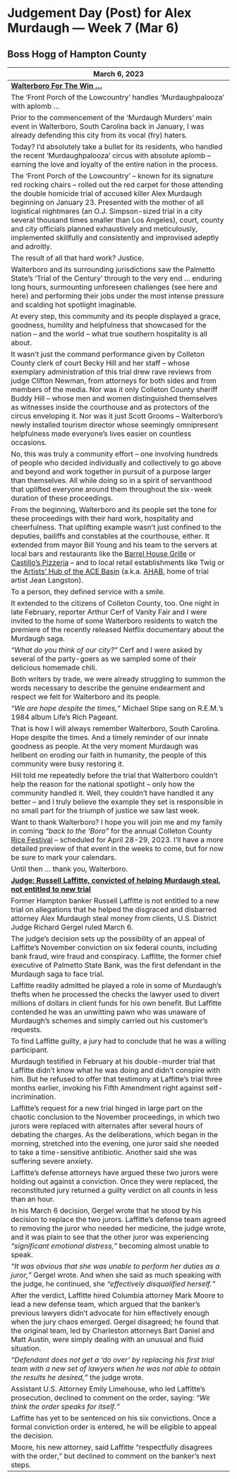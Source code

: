 # Judgement Day (Post) for Alex Murdaugh — Week 7 (Mar 6)

## Boss Hogg of Hampton County 

| **March 6, 2023** |
|----|
| **[Walterboro For The Win …](https://www.fitsnews.com/2023/03/06/walterboro-for-the-win/)** |
|The ‘Front Porch of the Lowcountry’ handles ‘Murdaughpalooza’ with aplomb …|
|Prior to the commencement of the ‘Murdaugh Murders’ main event in Walterboro, South Carolina back in January, I was already defending this city from its vocal (fry) haters.|
|Today? I’d absolutely take a bullet for its residents, who handled the recent ‘Murdaughpalooza’ circus with absolute aplomb – earning the love and loyalty of the entire nation in the process.|
|The ‘Front Porch of the Lowcountry’ – known for its signature red rocking chairs – rolled out the red carpet for those attending the double homicide trial of accused killer Alex Murdaugh beginning on January 23. Presented with the mother of all logistical nightmares (an O.J. Simpson-sized trial in a city several thousand times smaller than Los Angeles), court, county and city officials planned exhaustively and meticulously, implemented skillfully and consistently and improvised adeptly and adroitly.|
|The result of all that hard work? Justice.|
|Walterboro and its surrounding jurisdictions saw the Palmetto State’s ‘Trial of the Century’ through to the very end … enduring long hours, surmounting unforeseen challenges (see here and here) and performing their jobs under the most intense pressure and scalding hot spotlight imaginable.|
|At every step, this community and its people displayed a grace, goodness, humility and helpfulness that showcased for the nation – and the world – what true southern hospitality is all about.|
|It wasn’t just the command performance given by Colleton County clerk of court Becky Hill and her staff – whose exemplary administration of this trial drew rave reviews from judge Clifton Newman, from attorneys for both sides and from members of the media. Nor was it only Colleton County sheriff Buddy Hill – whose men and women distinguished themselves as witnesses inside the courthouse and as protectors of the circus enveloping it. Nor was it just Scott Grooms – Walterboro’s newly installed tourism director whose seemingly omnipresent helpfulness made everyone’s lives easier on countless occasions.|
|No, this was truly a community effort – one involving hundreds of people who decided individually and collectively to go above and beyond and work together in pursuit of a purpose larger than themselves. All while doing so in a spirit of servanthood that uplifted everyone around them throughout the six-week duration of these proceedings.|
|From the beginning, Walterboro and its people set the tone for these proceedings with their hard work, hospitality and cheerfulness. That uplifting example wasn’t just confined to the deputies, bailiffs and constables at the courthouse, either. It extended from mayor Bill Young and his team to the servers at local bars and restaurants like the [Barrel House Grille](https://www.facebook.com/barrelhousegrille104/) or [Castillo’s Pizzeria](https://www.castillospizzeria.com/) – and to local retail establishments like Twig or the [Artists’ Hub of the ACE Basin](https://www.facebook.com/people/Artists-Hub-of-the-ACE-Basin-AHABs/100063695636818/) (a.k.a. [AHAB](https://www.facebook.com/people/Artists-Hub-of-the-ACE-Basin-AHABs/100063695636818/), home of trial artist Jean Langston).|
|To a person, they defined service with a smile.|
|It extended to the citizens of Colleton County, too. One night in late February, reporter Arthur Cerf of Vanity Fair and I were invited to the home of some Walterboro residents to watch the premiere of the recently released Netflix documentary about the Murdaugh saga.|
| *“What do you think of our city?”* Cerf and I were asked by several of the party-goers as we sampled some of their delicious homemade chili.|
|Both writers by trade, we were already struggling to summon the words necessary to describe the genuine endearment and respect we felt for Walterboro and its people.|
| *“We are hope despite the times,”* Michael Stipe sang on R\.E\.M\.’s 1984 album Life’s Rich Pageant.|
|That is how I will always remember Walterboro, South Carolina. Hope despite the times. And a timely reminder of our innate goodness as people. At the very moment Murdaugh was hellbent on eroding our faith in humanity, the people of this community were busy restoring it.|
|Hill told me repeatedly before the trial that Walterboro couldn’t help the reason for the national spotlight – only how the community handled it. Well, they couldn’t have handled it any better – and I truly believe the example they set is responsible in no small part for the triumph of justice we saw last week.|
|Want to thank Walterboro? I hope you will join me and my family in coming *“back to the ‘Boro”* for the annual Colleton County [Rice Festival](https://ricefestival.org/) – scheduled for April 28-29, 2023. I’ll have a more detailed preview of that event in the weeks to come, but for now be sure to mark your calendars.|
|Until then … thank you, Walterboro.|
| **[Judge: Russell Laffitte, convicted of helping Murdaugh steal, not entitled to new trial](https://www.postandcourier.com/murdaugh-updates/judge-russell-laffitte-convicted-of-helping-murdaugh-steal-not-entitled-to-new-trial/article_a25f0794-bc3e-11ed-9a86-5fd5c00e9928.html)** |
|Former Hampton banker Russell Laffitte is not entitled to a new trial on allegations that he helped the disgraced and disbarred attorney Alex Murdaugh steal money from clients, U.S. District Judge Richard Gergel ruled March 6.|
|The judge’s decision sets up the possibility of an appeal of Laffitte’s November conviction on six federal counts, including bank fraud, wire fraud and conspiracy. Laffitte, the former chief executive of Palmetto State Bank, was the first defendant in the Murdaugh saga to face trial.|
|Laffitte readily admitted he played a role in some of Murdaugh’s thefts when he processed the checks the lawyer used to divert millions of dollars in client funds for his own benefit. But Laffitte contended he was an unwitting pawn who was unaware of Murdaugh’s schemes and simply carried out his customer’s requests.|
|To find Laffitte guilty, a jury had to conclude that he was a willing participant.|
|Murdaugh testified in February at his double-murder trial that Laffitte didn’t know what he was doing and didn’t conspire with him. But he refused to offer that testimony at Laffitte’s trial three months earlier, invoking his Fifth Amendment right against self-incrimination.|
|Laffitte’s request for a new trial hinged in large part on the chaotic conclusion to the November proceedings, in which two jurors were replaced with alternates after several hours of debating the charges. As the deliberations, which began in the morning, stretched into the evening, one juror said she needed to take a time-sensitive antibiotic. Another said she was suffering severe anxiety.|
|Laffitte’s defense attorneys have argued these two jurors were holding out against a conviction. Once they were replaced, the reconstituted jury returned a guilty verdict on all counts in less than an hour.|
|In his March 6 decision, Gergel wrote that he stood by his decision to replace the two jurors. Laffitte’s defense team agreed to removing the juror who needed her medicine, the judge wrote, and it was plain to see that the other juror was experiencing *“significant emotional distress,”* becoming almost unable to speak.|
| *“It was obvious that she was unable to perform her duties as a juror,”* Gergel wrote. And when she said as much speaking with the judge, he continued, she *“effectively disqualified herself.”* |
|After the verdict, Laffitte hired Columbia attorney Mark Moore to lead a new defense team, which argued that the banker’s previous lawyers didn’t advocate for him effectively enough when the jury chaos emerged. Gergel disagreed; he found that the original team, led by Charleston attorneys Bart Daniel and Matt Austin, were simply dealing with an unusual and fluid situation.|
| *“Defendant does not get a ‘do over’ by replacing his first trial team with a new set of lawyers when he was not able to obtain the results he desired,”* the judge wrote.|
|Assistant U.S. Attorney Emily Limehouse, who led Laffitte’s prosecution, declined to comment on the order, saying: *“We think the order speaks for itself.”* |
|Laffitte has yet to be sentenced on his six convictions. Once a formal conviction order is entered, he will be eligible to appeal the decision. |
|Moore, his new attorney, said Laffitte “respectfully disagrees with the order,” but declined to comment on the banker’s next steps.|
